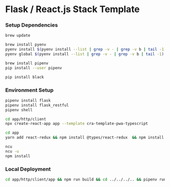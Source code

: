 # Flask / React.js Stack Template

### Setup Dependencies
```bash
brew update

brew install pyenv
pyenv install $(pyenv install --list | grep -v - | grep -v b | tail -1)
pyenv global $(pyenv install --list | grep -v - | grep -v b | tail -1)

brew install pipenv
pip install --user pipenv

pip install black
```

### Environment Setup
```bash
pipenv install flask
pipenv install flask_restful
pipenv shell

cd app/http/client
npx create-react-app app --template cra-template-pwa-typescript 

cd app
yarn add react-redux && npm install @types/react-redux  && npm install @reduxjs/toolkit

ncu
ncu -u
npm install
```

### Local Deployment
```bash
cd app/http/client/app && npm run build && cd ../../../.. && pipenv run flask run
```
 
